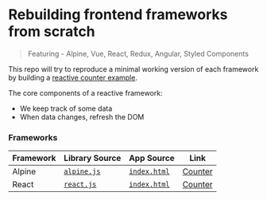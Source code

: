 # Rebuilding frontend frameworks from scratch

> Featuring - Alpine, Vue, React, Redux, Angular, Styled Components

This repo will try to reproduce a minimal working version of each framework by building a [reactive counter example](https://webcomponents.dev/blog/all-the-ways-to-make-a-web-component/).

The core components of a reactive framework:

- We keep track of some data
- When data changes, refresh the DOM

### Frameworks

| Framework | Library Source                       | App Source                               | Link                                                          |
| --------- | ------------------------------------ | ---------------------------------------- | ------------------------------------------------------------- |
| Alpine    | [`alpine.js`](./alpine/alpine.js)    | [`index.html`](./alpine/index.html)      | [Counter](https://tehkaiyu.github.io/frameworks/alpine/)      |
| React     | [`react.js`](./react-fiber/react.js) | [`index.html`](./react-fiber/index.html) | [Counter](https://tehkaiyu.github.io/frameworks/react-fiber/) |
